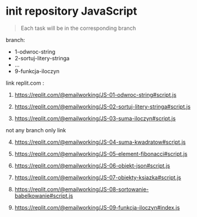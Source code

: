 # init repository JavaScript

> Each task will be in the corresponding branch

branch:

- 1-odwroc-string
- 2-sortuj-litery-stringa
- ...
- 9-funkcja-iloczyn

link replit.com :

1. https://replit.com/@emailworking/JS-01-odwroc-string#script.js

2. https://replit.com/@emailworking/JS-02-sortuj-litery-stringa#script.js

3. https://replit.com/@emailworking/JS-03-suma-iloczyn#script.js

not any branch only link

4. https://replit.com/@emailworking/JS-04-suma-kwadratow#script.js

5. https://replit.com/@emailworking/JS-05-element-fibonacci#script.js

6. https://replit.com/@emailworking/JS-06-obiekt-json#script.js

7. https://replit.com/@emailworking/JS-07-obiekty-ksiazka#script.js

8. https://replit.com/@emailworking/JS-08-sortowanie-babelkowanie#script.js

9. https://replit.com/@emailworking/JS-09-funkcja-iloczyn#index.js
